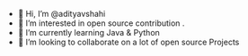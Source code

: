 - 👋 Hi, I’m @adityavshahi
- 👀 I’m interested in open source contribution .
- 🌱 I’m currently learning Java & Python
- 💞️ I’m looking to collaborate on a lot of open source Projects

<!---
adityavshahi/adityavshahi is a ✨ special ✨ repository because its `README.md` (this file) appears on your GitHub profile.
You can click the Preview link to take a look at your changes.
--->
